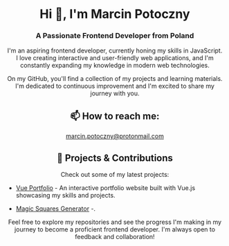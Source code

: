 <h1 align="center">Hi 👋, I'm Marcin Potoczny</h1>
<h3 align="center">A Passionate Frontend Developer from Poland</h3>

<p align="center">
  I'm an aspiring frontend developer, currently honing my skills in JavaScript. I love creating interactive and user-friendly web applications, and I'm constantly expanding my knowledge in modern web technologies.
</p>

<p align="center">
  On my GitHub, you'll find a collection of my projects and learning materials. I'm dedicated to continuous improvement and I'm excited to share my journey with you.
</p>

<h2 align="center">📫 How to reach me:</h2>
<p align="center">
  <a href="mailto:marcin.potoczny@protonmail.com">marcin.potoczny@protonmail.com</a>
</p>

<h2 align="center">🔭 Projects & Contributions</h2>
<p align="center">
  Check out some of my latest projects:
</p>

<ul>
  <li><a href="https://vue-portfolio-lkoq1vtc7-marpots-projects.vercel.app/">Vue Portfolio</a> - An interactive portfolio website built with Vue.js showcasing my skills and projects.</li>
</ul>

<ul>
  <li><a href="https://vue-portfolio-lkoq1vtc7-marpots-projects.vercel.app/](https://github.com/marpot/pure_javascript/tree/master/Projekty/magic_squares">Magic Squares Generator</a> -.</li>
</ul>

<p align="center">
  Feel free to explore my repositories and see the progress I'm making in my journey to become a proficient frontend developer. I'm always open to feedback and collaboration!
</p>
